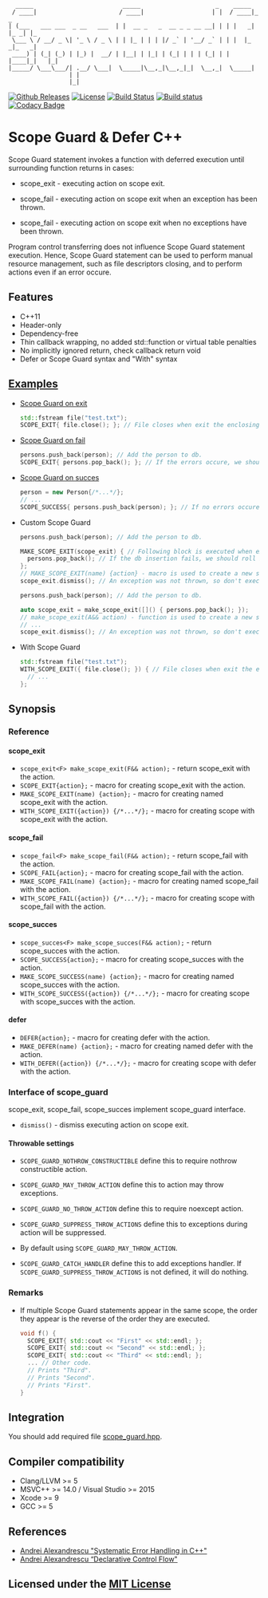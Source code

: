 ```text
  _____                         _____                     _    _____
 / ____|                       / ____|                   | |  / ____|_     _
| (___   ___ ___  _ __   ___  | |  __ _   _  __ _ _ __ __| | | |   _| |_ _| |_
 \___ \ / __/ _ \| '_ \ / _ \ | | |_ | | | |/ _` | '__/ _` | | |  |_   _|_   _|
 ____) | (_| (_) | |_) |  __/ | |__| | |_| | (_| | | | (_| | | |____|_|   |_|
|_____/ \___\___/| .__/ \___|  \_____|\__,_|\__,_|_|  \__,_|  \_____|
                 | |
                 |_|
```

[![Github Releases](https://img.shields.io/github/release/Neargye/scope_guard.svg)](https://github.com/Neargye/scope_guard/releases)
[![License](https://img.shields.io/github/license/Neargye/scope_guard.svg)](LICENSE)
[![Build Status](https://travis-ci.org/Neargye/scope_guard.svg?branch=master)](https://travis-ci.org/Neargye/scope_guard)
[![Build status](https://ci.appveyor.com/api/projects/status/yi394vgtwd0i2kco/branch/master?svg=true)](https://ci.appveyor.com/project/Neargye/scope-guard/branch/master)
[![Codacy Badge](https://api.codacy.com/project/badge/Grade/f5aa0553701f4f84bd51f2efda879972)](https://www.codacy.com/app/Neargye/scope_guard?utm_source=github.com&amp;utm_medium=referral&amp;utm_content=Neargye/scope_guard&amp;utm_campaign=Badge_Grade)

# Scope Guard & Defer C++

Scope Guard statement invokes a function with deferred execution until surrounding function returns in cases:

* scope_exit - executing action on scope exit.

* scope_fail - executing action on scope exit when an exception has been thrown.

* scope_fail - executing action on scope exit when no exceptions have been thrown.

Program control transferring does not influence Scope Guard statement execution. Hence, Scope Guard statement can be used to perform manual resource management, such as file descriptors closing, and to perform actions even if an error occure.

## Features

* C++11
* Header-only
* Dependency-free
* Thin callback wrapping, no added std::function or virtual table penalties
* No implicitly ignored return, check callback return void
* Defer or Scope Guard syntax and "With" syntax

## [Examples](example)

* [Scope Guard on exit](example/scope_exit_example.cpp)

  ```cpp
  std::fstream file("test.txt");
  SCOPE_EXIT{ file.close(); }; // File closes when exit the enclosing scope or errors occure.
  ```

* [Scope Guard on fail](example/scope_fail_example.cpp)

  ```cpp
  persons.push_back(person); // Add the person to db.
  SCOPE_EXIT{ persons.pop_back(); }; // If the errors occure, we should roll back.
  ```

* [Scope Guard on succes](example/scope_succes_example.cpp)

  ```cpp
  person = new Person{/*...*/};
  // ...
  SCOPE_SUCCESS{ persons.push_back(person); }; // If no errors occure, we should add the person to db.
  ```

* Custom Scope Guard

  ```cpp
  persons.push_back(person); // Add the person to db.

  MAKE_SCOPE_EXIT(scope_exit) { // Following block is executed when exit the enclosing scope or errors occure.
    persons.pop_back(); // If the db insertion fails, we should roll back.
  };
  // MAKE_SCOPE_EXIT(name) {action} - macro is used to create a new scope_exit object.
  scope_exit.dismiss(); // An exception was not thrown, so don't execute the scope_exit.
  ```

  ```cpp
  persons.push_back(person); // Add the person to db.

  auto scope_exit = make_scope_exit([]() { persons.pop_back(); });
  // make_scope_exit(A&& action) - function is used to create a new scope_exit object. It can be instantiated with a lambda function, a std::function<void()>, a functor, or a void(*)() function pointer.
  // ...
  scope_exit.dismiss(); // An exception was not thrown, so don't execute the scope_exit.
  ```

* With Scope Guard

  ```cpp
  std::fstream file("test.txt");
  WITH_SCOPE_EXIT({ file.close(); }) { // File closes when exit the enclosing with scope or errors occure.
    // ...
  };
  ```

## Synopsis

### Reference

#### scope_exit

* `scope_exit<F> make_scope_exit(F&& action);` - return scope_exit with the action.
* `SCOPE_EXIT{action};` - macro for creating scope_exit with the action.
* `MAKE_SCOPE_EXIT(name) {action};` - macro for creating named scope_exit with the action.
* `WITH_SCOPE_EXIT({action}) {/*...*/};` - macro for creating scope with scope_exit with the action.

#### scope_fail

* `scope_fail<F> make_scope_fail(F&& action);` - return scope_fail with the action.
* `SCOPE_FAIL{action};` - macro for creating scope_fail with the action.
* `MAKE_SCOPE_FAIL(name) {action};` - macro for creating named scope_fail with the action.
* `WITH_SCOPE_FAIL({action}) {/*...*/};` - macro for creating scope with scope_fail with the action.

#### scope_succes

* `scope_succes<F> make_scope_succes(F&& action);` - return scope_succes with the action.
* `SCOPE_SUCCESS{action};` - macro for creating scope_succes with the action.
* `MAKE_SCOPE_SUCCESS(name) {action};` - macro for creating named scope_succes with the action.
* `WITH_SCOPE_SUCCESS({action}) {/*...*/};` - macro for creating scope with scope_succes with the action.

#### defer

* `DEFER{action};` - macro for creating defer with the action.
* `MAKE_DEFER(name) {action};` - macro for creating named defer with the action.
* `WITH_DEFER({action}) {/*...*/};` - macro for creating scope with defer with the action.

### Interface of scope_guard

scope_exit, scope_fail, scope_succes implement scope_guard interface.

* `dismiss()` - dismiss executing action on scope exit.

#### Throwable settings

* `SCOPE_GUARD_NOTHROW_CONSTRUCTIBLE` define this to require nothrow constructible action.

* `SCOPE_GUARD_MAY_THROW_ACTION` define this to action may throw exceptions.

* `SCOPE_GUARD_NO_THROW_ACTION` define this to require noexcept action.

* `SCOPE_GUARD_SUPPRESS_THROW_ACTIONS` define this to exceptions during action will be suppressed.

* By default using `SCOPE_GUARD_MAY_THROW_ACTION`.

* `SCOPE_GUARD_CATCH_HANDLER` define this to add exceptions handler. If `SCOPE_GUARD_SUPPRESS_THROW_ACTIONS` is not defined, it will do nothing.

### Remarks

* If multiple Scope Guard statements appear in the same scope, the order they appear is the reverse of the order they are executed.

  ```cpp
  void f() {
    SCOPE_EXIT{ std::cout << "First" << std::endl; };
    SCOPE_EXIT{ std::cout << "Second" << std::endl; };
    SCOPE_EXIT{ std::cout << "Third" << std::endl; };
    ... // Other code.
    // Prints "Third".
    // Prints "Second".
    // Prints "First".
  }
  ```

## Integration

You should add required file [scope_guard.hpp](include/scope_guard.hpp).

## Compiler compatibility

* Clang/LLVM >= 5
* MSVC++ >= 14.0 / Visual Studio >= 2015
* Xcode >= 9
* GCC >= 5

## References

* [Andrei Alexandrescu "Systematic Error Handling in C++"](https://channel9.msdn.com/Shows/Going+Deep/C-and-Beyond-2012-Andrei-Alexandrescu-Systematic-Error-Handling-in-C)
* [Andrei Alexandrescu “Declarative Control Flow"](https://youtu.be/WjTrfoiB0MQ)

## Licensed under the [MIT License](LICENSE)
